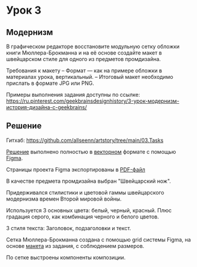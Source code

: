 # Урок 3 

## Модернизм

В графическом редакторе восстановите модульную сетку обложки книги Мюллера-Брокманна и на её основе создайте макет в швейцарском стиле для одного из предметов промдизайна.

Требования к макету
– Формат — как на примере обложки в материалах урока, вертикальный.
– Итоговый макет необходимо прислать в формате JPG или PNG.

Примеры выполнения задания доступны по ссылке: https://ru.pinterest.com/geekbrainsdesignhistory/3-урок-модернизм-история-дизайна-с-geekbrains/

## Решение

Гитхаб: https://github.com/allseenn/artstory/tree/main/03.Tasks

[Решение](https://github.com/allseenn/artstory/blob/main/03.Tasks/swiss.png) выполнено полностью в [векторном](https://github.com/allseenn/artstory/blob/main/03.Tasks/swiss.svg) формате с помощью [Figma](https://www.figma.com).

Страницы проекта Figma экспортированы в [PDF-файл](https://github.com/allseenn/artstory/blob/main/03.Tasks/figma.pdf)

В качестве предмета промдизайна выбран "Швейцарский нож".

Придерживался стилистики и цветовой гаммы швейцарского модернизма времен Второй мировой войны. 

Используется 3 основных цвета: белый, черный, красный. Плюс градация серого, как комбинация черного и белого цветов.

3 стиля текста: Заголовок, подзаголовки и текст.

Сетка Мюллера-Брокманна создана с помощью grid системы Figma, на основе [макета](https://github.com/allseenn/artstory/blob/main/03.Tasks/grid.png) из задания, с соблюдением размеров.

По сетке выстроены компоненты композиции.